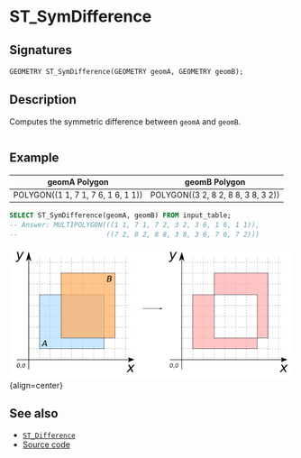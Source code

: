 # ST_SymDifference

## Signatures

```sql
GEOMETRY ST_SymDifference(GEOMETRY geomA, GEOMETRY geomB);
```

## Description

Computes the symmetric difference between `geomA` and `geomB`.

```{include} sfs-1-2-1.md
```

## Example

| geomA Polygon                      | geomB Polygon                      |
|------------------------------------|------------------------------------|
| POLYGON((1 1, 7 1, 7 6, 1 6, 1 1)) | POLYGON((3 2, 8 2, 8 8, 3 8, 3 2)) |

```sql
SELECT ST_SymDifference(geomA, geomB) FROM input_table;
-- Answer: MULTIPOLYGON(((1 1, 7 1, 7 2, 3 2, 3 6, 1 6, 1 1)),
--                      ((7 2, 8 2, 8 8, 3 8, 3 6, 7 6, 7 2)))
```

![](./ST_SymDifference.png){align=center}

## See also

* [`ST_Difference`](../ST_Difference)
* <a href="https://github.com/orbisgis/h2gis/blob/master/h2gis-functions/src/main/java/org/h2gis/functions/spatial/operators/ST_SymDifference.java" target="_blank">Source code</a>
